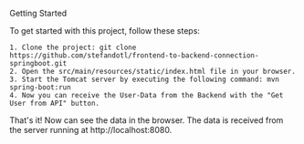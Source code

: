 Getting Started

To get started with this project, follow these steps:

    1. Clone the project: git clone https://github.com/stefandotl/frontend-to-backend-connection-springboot.git
    2. Open the src/main/resources/static/index.html file in your browser.
    3. Start the Tomcat server by executing the following command: mvn spring-boot:run    
    4. Now you can receive the User-Data from the Backend with the "Get User from API" button.

That's it! Now can see the data in the browser. The data is received from the server running at http://localhost:8080.
